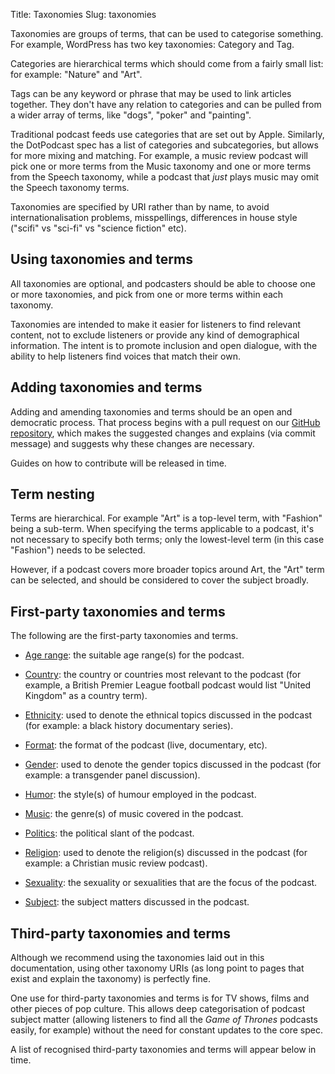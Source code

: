 Title: Taxonomies
Slug: taxonomies


Taxonomies are groups of terms, that can be used to categorise something. For example, WordPress has two key taxonomies: Category and Tag.

Categories are hierarchical terms which should come from a fairly small list: for example: "Nature" and "Art".

Tags can be any keyword or phrase that may be used to link articles together. They don't have any relation to categories and can be pulled from a wider array of terms, like "dogs", "poker" and "painting".

Traditional podcast feeds use categories that are set out by Apple. Similarly, the DotPodcast spec has a list of categories and subcategories, but allows for more mixing and matching. For example, a music review podcast will pick one or more terms from the Music taxonomy and one or more terms from the Speech taxonomy, while a podcast that _just_ plays music may omit the Speech taxonomy terms.

Taxonomies are specified by URI rather than by name, to avoid internationalisation problems, misspellings, differences in house style ("scifi" vs "sci-fi" vs "science fiction" etc).

## Using taxonomies and terms

All taxonomies are optional, and podcasters should be able to choose one or more taxonomies, and pick from one or more terms within each taxonomy.

Taxonomies are intended to make it easier for listeners to find relevant content, not to exclude listeners or provide any kind of demographical information. The intent is to promote inclusion and open dialogue, with the ability to help listeners find voices that match their own.

## Adding taxonomies and terms

Adding and amending taxonomies and terms should be an open and democratic process. That process begins with a pull request on our [GitHub repository](https://github.com/dotpodcast/dotpodcast/), which makes the suggested changes and explains (via commit message) and suggests why these changes are necessary.

Guides on how to contribute will be released in time.

## Term nesting

Terms are hierarchical. For example "Art" is a top-level term, with "Fashion" being a sub-term. When specifying the terms applicable to a podcast, it's not necessary to specify both terms; only the lowest-level term (in this case "Fashion") needs to be selected.

However, if a podcast covers more broader topics around Art, the "Art" term can be selected, and should be considered to cover the subject broadly.

## First-party taxonomies and terms

The following are the first-party taxonomies and terms.

- [Age range](age): the suitable age range(s) for the podcast.

- [Country](country): the country or countries most relevant to the podcast (for example, a British Premier League football podcast would list "United Kingdom" as a country term).

- [Ethnicity](ethnicity): used to denote the ethnical topics discussed in the podcast (for example: a black history documentary series).

- [Format](format): the format of the podcast (live, documentary, etc).

- [Gender](gender): used to denote the gender topics discussed in the podcast (for example: a transgender panel discussion).

- [Humor](humor): the style(s) of humour employed in the podcast.

- [Music](music): the genre(s) of music covered in the podcast.

- [Politics](politics): the political slant of the podcast.

- [Religion](religion): used to denote the religion(s) discussed in the podcast (for example: a Christian music review podcast).

- [Sexuality](sexuality): the sexuality or sexualities that are the focus of the podcast.

- [Subject](subject): the subject matters discussed in the podcast.

## Third-party taxonomies and terms

Although we recommend using the taxonomies laid out in this documentation, using other taxonomy URIs (as long point to pages that exist and explain the taxonomy) is perfectly fine.

One use for third-party taxonomies and terms is for TV shows, films and other pieces of pop culture. This allows deep categorisation of podcast subject matter (allowing listeners to find all the _Game of Thrones_ podcasts easily, for example) without the need for constant updates to the core spec.

A list of recognised third-party taxonomies and terms will appear below in time.
